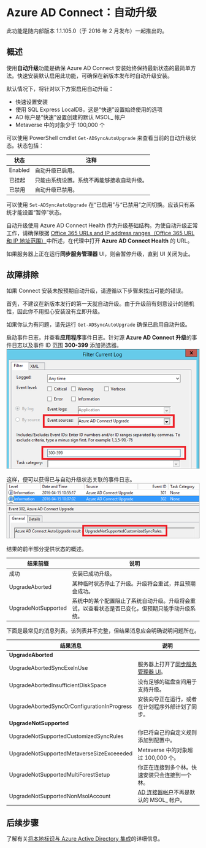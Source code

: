 <properties
   pageTitle="Azure AD Connect：自动升级 | Azure"
   description="本主题介绍 Azure AD Connect sync 中的内置自动升级功能。"
   services="active-directory"
   documentationCenter=""
   authors="AndKjell"
   manager="StevenPo"
   editor=""/>

<tags
   ms.service="active-directory"
   ms.date="04/15/2016"
   wacn.date="05/16/2016"/>

# Azure AD Connect：自动升级
此功能是随内部版本 1.1.105.0（于 2016 年 2 月发布）一起推出的。

## 概述
使用**自动升级**功能是确保 Azure AD Connect 安装始终保持最新状态的最简单方法。快速安装默认启用此功能，可确保在新版本发布时自动升级安装。

默认情况下，将针对以下方案启用自动升级：

- 快速设置安装
- 使用 SQL Express LocalDB，这是“快速”设置始终使用的选项
- AD 帐户是“快速”设置创建的默认 MSOL\_ 帐户
- Metaverse 中的对象少于 100,000 个

可以使用 PowerShell cmdlet `Get-ADSyncAutoUpgrade` 来查看当前的自动升级状态。状态包括：

| 状态 | 注释 |
| ---- | ---- |
| Enabled | 自动升级已启用。 |
| 已挂起 | 只能由系统设置。系统不再能够接收自动升级。 |
| 已禁用 | 自动升级已禁用。 |

可以使用 `Set-ADSyncAutoUpgrade` 在“已启用”与“已禁用”之间切换。应该只有系统才能设置“暂停”状态。

自动升级使用 Azure AD Connect Health 作为升级基础结构。为使自动升级正常工作，请确保根据 [Office 365 URLs and IP address ranges（Office 365 URL 和 IP 地址范围）](https://support.office.com/article/Office-365-URLs-and-IP-address-ranges-8548a211-3fe7-47cb-abb1-355ea5aa88a2)中所述，在代理中打开 **Azure AD Connect Health** 的 URL。

如果服务器上正在运行**同步服务管理器** UI，则会暂停升级，直到 UI 关闭为止。

## 故障排除
如果 Connect 安装未按预期自动升级，请遵循以下步骤来找出可能的错误。

首先，不建议在新版本发行的第一天就自动升级。由于升级前有刻意设计的随机性，因此你不用担心安装没有立即升级。

如果你认为有问题，请先运行 `Get-ADSyncAutoUpgrade` 确保已启用自动升级。

启动事件日志，并查看**应用程序**事件日志。针对源 **Azure AD Connect 升级**的事件日志以及事件 ID 范围 **300-399** 添加筛选器。  
![自动升级的事件日志筛选器](./media/active-directory-aadconnect-feature-automatic-upgrade/eventlogfilter.png)

这样，便可以获得已与自动升级状态关联的事件日志。  
![自动升级的事件日志筛选器](./media/active-directory-aadconnect-feature-automatic-upgrade/eventlogresult.png)

结果的前半部分提供状态的概述。

| 结果前缀 | 说明 |
| --- | --- |
| 成功 | 安装已成功升级。 |
| UpgradeAborted | 某种临时状态停止了升级。升级将会重试，并且预期会成功。 |
| UpgradeNotSupported | 系统中的某个配置阻止了系统自动升级。升级将会重试，以查看状态是否已变化，但预期只能手动升级系统。 |

下面是最常见的消息列表。该列表并不完整，但结果消息应会明确说明问题所在。

| 结果消息 | 说明 |
| --- | --- |
| **UpgradeAborted** | |
| UpgradeAbortedSyncExeInUse | 服务器上打开了[同步服务管理器 UI](/documentation/articles/active-directory-aadconnectsync-service-manager-ui)。
| UpgradeAbortedInsufficientDiskSpace | 没有足够的磁盘空间用于支持升级。 |
| UpgradeAbortedSyncOrConfigurationInProgress | 安装向导正在运行，或者在计划程序外部计划了同步。 |
| **UpgradeNotSupported** | |
| UpgradeNotSupportedCustomizedSyncRules | 你已将自己的自定义规则添加到配置中。 |
| UpgradeNotSupportedMetaverseSizeExceeeded | Metaverse 中的对象超过 100,000 个。 |
| UpgradeNotSupportedMultiForestSetup | 你正在连接到多个林。快速安装只会连接到一个林。 |
| UpgradeNotSupportedNonMsolAccount | [AD 连接器帐户](/documentation/articles/active-directory-aadconnect-accounts-permissions#active-directory-account)不再是默认的 MSOL\_ 帐户。


## 后续步骤
了解有关[将本地标识与 Azure Active Directory 集成](/documentation/articles/active-directory-aadconnect)的详细信息。

<!---HONumber=Mooncake_0503_2016-->